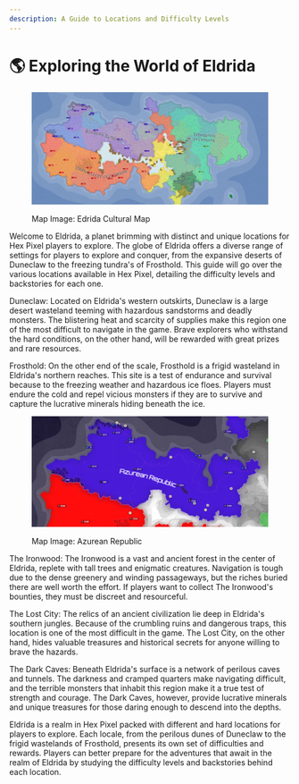 ```yaml
---
description: A Guide to Locations and Difficulty Levels
---
```


# 🌎 Exploring the World of Eldrida

<figure><img src="../../../../.gitbook/assets/map-3.png" alt=""><figcaption><p>Map Image: Edrida Cultural Map</p></figcaption></figure>

Welcome to Eldrida, a planet brimming with distinct and unique locations for Hex Pixel players to explore. The globe of Eldrida offers a diverse range of settings for players to explore and conquer, from the expansive deserts of Duneclaw to the freezing tundra's of Frosthold. This guide will go over the various locations available in Hex Pixel, detailing the difficulty levels and backstories for each one.

Duneclaw: Located on Eldrida's western outskirts, Duneclaw is a large desert wasteland teeming with hazardous sandstorms and deadly monsters. The blistering heat and scarcity of supplies make this region one of the most difficult to navigate in the game. Brave explorers who withstand the hard conditions, on the other hand, will be rewarded with great prizes and rare resources.

Frosthold: On the other end of the scale, Frosthold is a frigid wasteland in Eldrida's northern reaches. This site is a test of endurance and survival because to the freezing weather and hazardous ice floes. Players must endure the cold and repel vicious monsters if they are to survive and capture the lucrative minerals hiding beneath the ice.

<figure><img src="../../../../.gitbook/assets/Screenshot 2023-02-12 215901.png" alt=""><figcaption><p>Map Image: Azurean Republic</p></figcaption></figure>

The Ironwood: The Ironwood is a vast and ancient forest in the center of Eldrida, replete with tall trees and enigmatic creatures. Navigation is tough due to the dense greenery and winding passageways, but the riches buried there are well worth the effort. If players want to collect The Ironwood's bounties, they must be discreet and resourceful.

The Lost City: The relics of an ancient civilization lie deep in Eldrida's southern jungles. Because of the crumbling ruins and dangerous traps, this location is one of the most difficult in the game. The Lost City, on the other hand, hides valuable treasures and historical secrets for anyone willing to brave the hazards.

The Dark Caves: Beneath Eldrida's surface is a network of perilous caves and tunnels. The darkness and cramped quarters make navigating difficult, and the terrible monsters that inhabit this region make it a true test of strength and courage. The Dark Caves, however, provide lucrative minerals and unique treasures for those daring enough to descend into the depths.

Eldrida is a realm in Hex Pixel packed with different and hard locations for players to explore. Each locale, from the perilous dunes of Duneclaw to the frigid wastelands of Frosthold, presents its own set of difficulties and rewards. Players can better prepare for the adventures that await in the realm of Eldrida by studying the difficulty levels and backstories behind each location.
